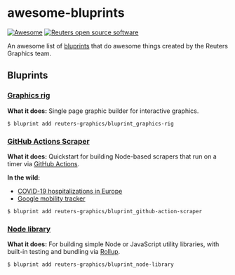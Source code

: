 # awesome-bluprints
[![Awesome](https://cdn.rawgit.com/sindresorhus/awesome/d7305f38d29fed78fa85652e3a63e154dd8e8829/media/badge.svg)](https://github.com/sindresorhus/awesome) [![Reuters open source software](https://badgen.net/badge/Reuters/open%20source/?color=ff8000)](https://github.com/reuters-graphics/)

An awesome list of [bluprints](https://github.com/reuters-graphics/bluprint) that do awesome things created by the Reuters Graphics team.

## Bluprints

### [Graphics rig](https://github.com/reuters-graphics/bluprint_graphics-rig)

**What it does:** Single page graphic builder for interactive graphics.

```
$ bluprint add reuters-graphics/bluprint_graphics-rig
``` 

### [GitHub Actions Scraper](https://github.com/reuters-graphics/bluprint_github-action-scraper)

**What it does:** Quickstart for building Node-based scrapers that run on a timer via [GitHub Actions](https://github.com/features/actions).

**In the wild:**
 - [COVID-19 hospitalizations in Europe](https://github.com/reuters-graphics/action_covid-europe-hospitalisations)
 - [Google mobility tracker](https://github.com/reuters-graphics/action_google-mobility-tracker)

```
$ bluprint add reuters-graphics/bluprint_github-action-scraper
```

### [Node library](https://github.com/reuters-graphics/bluprint_node-library)

**What it does:** For building simple Node or JavaScript utility libraries, with built-in testing and bundling via [Rollup](https://rollupjs.org/guide/en/).

```
$ bluprint add reuters-graphics/bluprint_node-library
```
